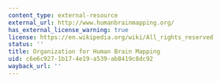 ```yaml
---
content_type: external-resource
external_url: http://www.humanbrainmapping.org/
has_external_license_warning: true
license: https://en.wikipedia.org/wiki/All_rights_reserved
status: ''
title: Organization for Human Brain Mapping
uid: c6e6c927-1b17-4e19-a539-ab8419c8dc92
wayback_url: ''
---
```

